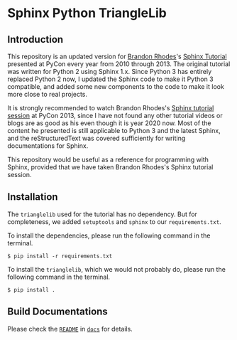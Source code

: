 # Sphinx Python TriangleLib

## Introduction

This repository is an updated version for [Brandon Rhodes](https://github.com/brandon-rhodes)'s [Sphinx Tutorial](https://github.com/brandon-rhodes/sphinx-tutorial) presented at PyCon every year from 2010 through 2013. The original tutorial was written for Python 2 using Sphinx 1.x. Since Python 3 has entirely replaced Python 2 now, I updated the Sphinx code to make it Python 3 compatible, and added some new components to the code to make it look more close to real projects.

It is strongly recommended to watch Brandon Rhodes's [Sphinx tutorial session](https://www.youtube.com/watch?v=QNHM7q2hLh8) at PyCon 2013, since I have not found any other tutorial videos or blogs are as good as his even though it is year 2020 now. Most of the content he presented is still applicable to Python 3 and the latest Sphinx, and the reStructuredText was covered sufficiently for writing documentations for Sphinx.

This repository would be useful as a reference for programming with Sphinx, provided that we have taken Brandon Rhodes's Sphinx tutorial session.

## Installation

The `trianglelib` used for the tutorial has no dependency. But for completeness, we added `setuptools` and `sphinx` to our `requirements.txt`. 

To install the dependencies, please run the following command in the terminal.

```
$ pip install -r requirements.txt
```

To install the `trianglelib`, which we would not probably do, please run the following command in the terminal.

```
$ pip install .
```

## Build Documentations

Please check the [`README`](docs/README.md) in [`docs`](docs/) for details.